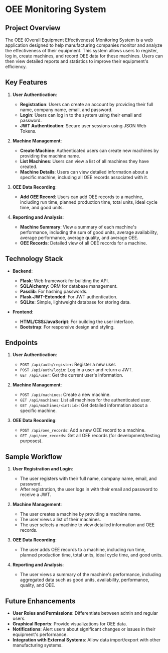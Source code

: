 # OEE Monitoring System

## Project Overview

The OEE (Overall Equipment Effectiveness) Monitoring System is a web application designed to help manufacturing companies monitor and analyze the effectiveness of their equipment. This system allows users to register, log in, create machines, and record OEE data for these machines. Users can then view detailed reports and statistics to improve their equipment's efficiency.

## Key Features

1. **User Authentication**:
   - **Registration**: Users can create an account by providing their full name, company name, email, and password.
   - **Login**: Users can log in to the system using their email and password.
   - **JWT Authentication**: Secure user sessions using JSON Web Tokens.

2. **Machine Management**:
   - **Create Machine**: Authenticated users can create new machines by providing the machine name.
   - **List Machines**: Users can view a list of all machines they have created.
   - **Machine Details**: Users can view detailed information about a specific machine, including all OEE records associated with it.

3. **OEE Data Recording**:
   - **Add OEE Record**: Users can add OEE records to a machine, including run time, planned production time, total units, ideal cycle time, and good units.

4. **Reporting and Analysis**:
   - **Machine Summary**: View a summary of each machine's performance, including the sum of good units, average availability, average performance, average quality, and average OEE.
   - **OEE Records**: Detailed view of all OEE records for a machine.

## Technology Stack

- **Backend**:
  - **Flask**: Web framework for building the API.
  - **SQLAlchemy**: ORM for database management.
  - **Passlib**: For hashing passwords.
  - **Flask-JWT-Extended**: For JWT authentication.
  - **SQLite**: Simple, lightweight database for storing data.

- **Frontend**:
  - **HTML/CSS/JavaScript**: For building the user interface.
  - **Bootstrap**: For responsive design and styling.

## Endpoints

1. **User Authentication**:
   - `POST /api/auth/register`: Register a new user.
   - `POST /api/auth/login`: Log in a user and return a JWT.
   - `GET /api/user`: Get the current user's information.

2. **Machine Management**:
   - `POST /api/machines`: Create a new machine.
   - `GET /api/machines`: List all machines for the authenticated user.
   - `GET /api/machines/<int:id>`: Get detailed information about a specific machine.

3. **OEE Data Recording**:
   - `POST /api/oee_records`: Add a new OEE record to a machine.
   - `GET /api/oee_records`: Get all OEE records (for development/testing purposes).

## Sample Workflow

1. **User Registration and Login**:
   - The user registers with their full name, company name, email, and password.
   - After registration, the user logs in with their email and password to receive a JWT.

2. **Machine Management**:
   - The user creates a machine by providing a machine name.
   - The user views a list of their machines.
   - The user selects a machine to view detailed information and OEE records.

3. **OEE Data Recording**:
   - The user adds OEE records to a machine, including run time, planned production time, total units, ideal cycle time, and good units.

4. **Reporting and Analysis**:
   - The user views a summary of the machine's performance, including aggregated data such as good units, availability, performance, quality, and OEE.

## Future Enhancements

- **User Roles and Permissions**: Differentiate between admin and regular users.
- **Graphical Reports**: Provide visualizations for OEE data.
- **Notifications**: Alert users about significant changes or issues in their equipment's performance.
- **Integration with External Systems**: Allow data import/export with other manufacturing systems.
